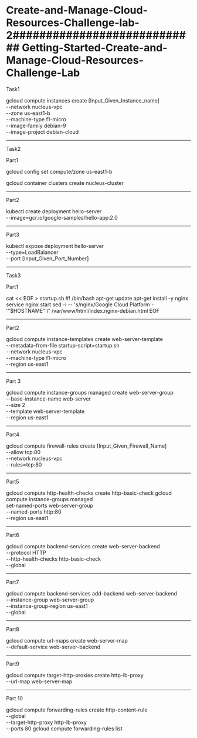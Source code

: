# Create-and-Manage-Cloud-Resources-Challenge-lab-2############################ Getting-Started-Create-and-Manage-Cloud-Resources-Challenge-Lab ########################


Task1

gcloud compute instances create [Input_Given_Instance_name] \
          --network nucleus-vpc \
          --zone us-east1-b  \
          --machine-type f1-micro  \
          --image-family debian-9  \
          --image-project debian-cloud
          
 --------------------------------------------------------
 
 Task2
 
 Part1


gcloud config set compute/zone us-east1-b


gcloud container clusters create nucleus-cluster
            
--------------------------------------------------------------
Part2



kubectl create deployment hello-server \
          --image=gcr.io/google-samples/hello-app:2.0
          
---------------------------------------------------------------          
Part3


kubectl expose deployment hello-server \
          --type=LoadBalancer \
          --port [Input_Given_Port_Number]

--------------------------------------------------------------

Task3

Part1


cat << EOF > startup.sh
#! /bin/bash
apt-get update
apt-get install -y nginx
service nginx start
sed -i -- 's/nginx/Google Cloud Platform - '"\$HOSTNAME"'/' /var/www/html/index.nginx-debian.html
EOF

----------------------------------------------------------------
Part2

gcloud compute instance-templates create web-server-template \
          --metadata-from-file startup-script=startup.sh \
          --network nucleus-vpc \
          --machine-type f1-micro \
          --region us-east1

-----------------------------------------------------------------
Part 3

gcloud compute instance-groups managed create web-server-group \
          --base-instance-name web-server \
          --size 2 \
          --template web-server-template \
          --region us-east1

------------------------------------------------------------------
Part4

gcloud compute firewall-rules create [Input_Given_Firewall_Name] \
          --allow tcp:80 \
          --network nucleus-vpc \
          --rules=tcp:80

-------------------------------------------------------------------
Part5

          
          
gcloud compute http-health-checks create http-basic-check
gcloud compute instance-groups managed \
          set-named-ports web-server-group \
          --named-ports http:80 \
          --region us-east1

------------------------------------------------------------------
Part6 


gcloud compute backend-services create web-server-backend \
          --protocol HTTP \
          --http-health-checks http-basic-check \
          --global
          
--------------------------------------------------------------------
Part7
          
gcloud compute backend-services add-backend web-server-backend \
          --instance-group web-server-group \
          --instance-group-region us-east1 \
          --global

-------------------------------------------------------------------
Part8

gcloud compute url-maps create web-server-map \
          --default-service web-server-backend
          
          
-------------------------------------------------------------------
Part9
          
          
gcloud compute target-http-proxies create http-lb-proxy \
          --url-map web-server-map

-------------------------------------------------------------------
Part 10


gcloud compute forwarding-rules create http-content-rule \
        --global \
        --target-http-proxy http-lb-proxy \
        --ports 80
gcloud compute forwarding-rules list
